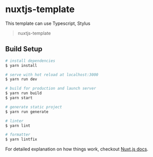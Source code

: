 # nuxtjs-template

This template can use Typescript, Stylus

> nuxtjs-template

## Build Setup

``` bash
# install dependencies
$ yarn install

# serve with hot reload at localhost:3000
$ yarn run dev

# build for production and launch server
$ yarn run build
$ yarn start

# generate static project
$ yarn run generate

# linter
$ yarn lint

# formatter
$ yarn lintfix

```

For detailed explanation on how things work, checkout [Nuxt.js docs](https://nuxtjs.org).
